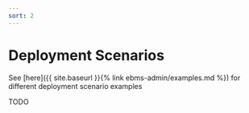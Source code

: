 ```yaml
---
sort: 2
---
```


# Deployment Scenarios

See [here]({{ site.baseurl }}{% link ebms-admin/examples.md %}) for different deployment scenario examples

TODO
